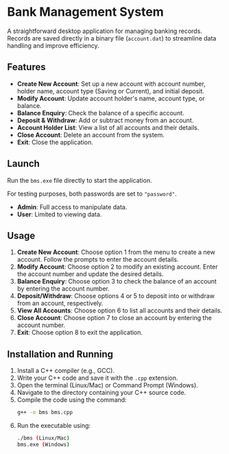 # Bank Management System

A straightforward desktop application for managing banking records. Records are saved directly in a binary file (`account.dat`) to streamline data handling and improve efficiency.

## Features

- **Create New Account**: Set up a new account with account number, holder name, account type (Saving or Current), and initial deposit.
- **Modify Account**: Update account holder's name, account type, or balance.
- **Balance Enquiry**: Check the balance of a specific account.
- **Deposit & Withdraw**: Add or subtract money from an account.
- **Account Holder List**: View a list of all accounts and their details.
- **Close Account**: Delete an account from the system.
- **Exit**: Close the application.

## Launch

Run the `bms.exe` file directly to start the application.

For testing purposes, both passwords are set to `"password"`.

- **Admin**: Full access to manipulate data.
- **User**: Limited to viewing data.

## Usage

1. **Create New Account**: Choose option 1 from the menu to create a new account. Follow the prompts to enter the account details.
2. **Modify Account**: Choose option 2 to modify an existing account. Enter the account number and update the desired details.
3. **Balance Enquiry**: Choose option 3 to check the balance of an account by entering the account number.
4. **Deposit/Withdraw**: Choose options 4 or 5 to deposit into or withdraw from an account, respectively.
5. **View All Accounts**: Choose option 6 to list all accounts and their details.
6. **Close Account**: Choose option 7 to close an account by entering the account number.
7. **Exit**: Choose option 8 to exit the application.

## Installation and Running

1. Install a C++ compiler (e.g., GCC).
2. Write your C++ code and save it with the `.cpp` extension.
3. Open the terminal (Linux/Mac) or Command Prompt (Windows).
4. Navigate to the directory containing your C++ source code.
5. Compile the code using the command:
   ```bash
   g++ -o bms bms.cpp
6. Run the executable using:
   ```bash
   ./bms (Linux/Mac)
   bms.exe (Windows)
